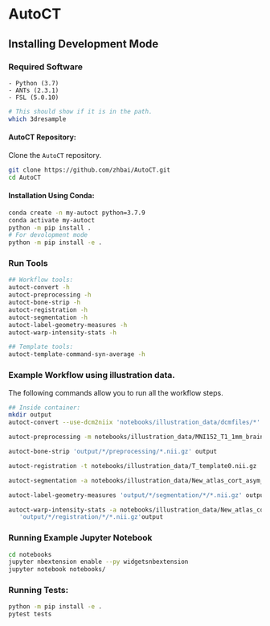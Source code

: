 # AutoCT

## Installing Development Mode

### Required Software
    - Python (3.7)
    - ANTs (2.3.1)
    - FSL (5.0.10)

```sh
# This should show if it is in the path.
which 3dresample
```

#### AutoCT Repository:

Clone the `AutoCT` repository.

```sh
git clone https://github.com/zhbai/AutoCT.git
cd AutoCT
```


#### Installation Using Conda:

```sh
conda create -n my-autoct python=3.7.9
conda activate my-autoct
python -m pip install .
# For devolopment mode 
python -m pip install -e .
```

### Run Tools
```sh
## Workflow tools:
autoct-convert -h
autoct-preprocessing -h
autoct-bone-strip -h
autoct-registration -h
autoct-segmentation -h
autoct-label-geometry-measures -h 
autoct-warp-intensity-stats -h

## Template tools:
autoct-template-command-syn-average -h 
```

### Example Workflow using illustration data.

The following commands allow you to run all the workflow steps. 

```sh
## Inside container:
mkdir output
autoct-convert --use-dcm2niix 'notebooks/illustration_data/dcmfiles/*' output

autoct-preprocessing -m notebooks/illustration_data/MNI152_T1_1mm_brain.nii.gz 'output/*/convert/*.nii.gz' output

autoct-bone-strip 'output/*/preprocessing/*.nii.gz' output

autoct-registration -t notebooks/illustration_data/T_template0.nii.gz 'output/*/bone_strip/*.nii.gz' output

autoct-segmentation -a notebooks/illustration_data/New_atlas_cort_asym_sub.nii.gz 'output/*/registration/*/*.nii.gz' output

autoct-label-geometry-measures 'output/*/segmentation/*/*.nii.gz' output

autoct-warp-intensity-stats -a notebooks/illustration_data/New_atlas_cort_asym_sub.nii.gz \
   'output/*/registration/*/*.nii.gz'output
```

### Running Example Jupyter Notebook

```sh
cd notebooks
jupyter nbextension enable --py widgetsnbextension
jupyter notebook notebooks/
```
### Running Tests:
```sh
python -m pip install -e .
pytest tests
```
